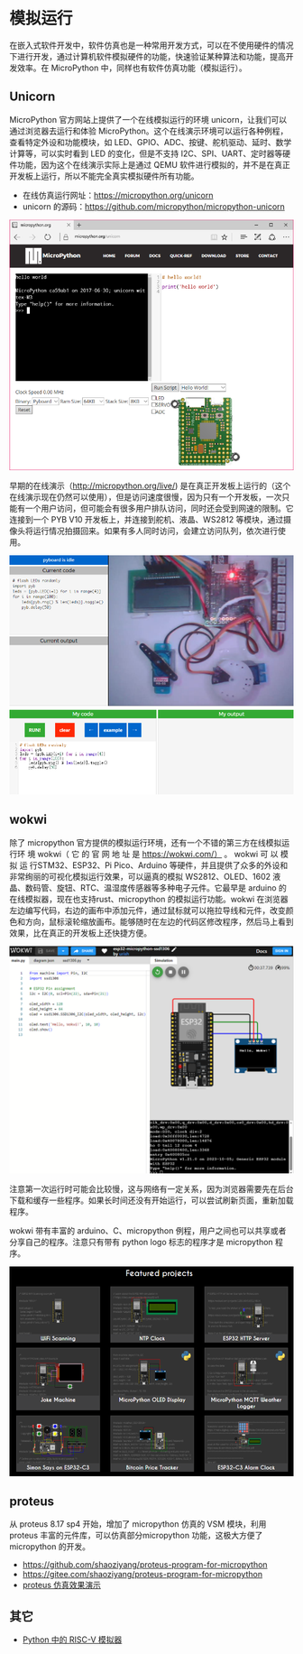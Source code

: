 # 模拟运行

在嵌入式软件开发中，软件仿真也是一种常用开发方式，可以在不使用硬件的情况下进行开发，通过计算机软件模拟硬件的功能，快速验证某种算法和功能，提高开发效率。在 MicroPython 中，同样也有软件仿真功能（模拟运行）。

## Unicorn

MicroPython 官方网站上提供了一个在线模拟运行的环境 unicorn，让我们可以通过浏览器去运行和体验 MicroPython。这个在线演示环境可以运行各种例程，查看特定外设和功能模块，如 LED、GPIO、ADC、按键、舵机驱动、延时、数学计算等，可以实时看到 LED 的变化，但是不支持 I2C、SPI、UART、定时器等硬件功能，因为这个在线演示实际上是通过 QEMU 软件进行模拟的，并不是在真正开发板上运行，所以不能完全真实模拟硬件所有功能。

* 在线仿真运行网址：https://micropython.org/unicorn
* unicorn 的源码：https://github.com/micropython/micropython-unicorn

![](图1.png)

早期的在线演示（http://micropython.org/live/) 是在真正开发板上运行的（这个在线演示现在仍然可以使用），但是访问速度很慢，因为只有一个开发板，一次只能有一个用户访问，但可能会有很多用户排队访问，同时还会受到网速的限制。它连接到一个 PYB V10 开发板上，并连接到舵机、液晶、WS2812 等模块，通过摄像头将运行情况拍摄回来。如果有多人同时访问，会建立访问队列，依次进行使用。

![早期在线演示](图2.png)

## wokwi

除了 micropython 官方提供的模拟运行环境，还有一个不错的第三方在线模拟运行环 境 wokwi（ 它 的 官 网 地 址 是 https://wokwi.com/） 。 wokwi 可 以 模 拟 运 行STM32、ESP32、Pi Pico、Arduino 等硬件，并且提供了众多的外设和非常绚丽的可视化模拟运行效果，可以逼真的模拟 WS2812、OLED、1602 液晶、数码管、旋钮、RTC、温湿度传感器等多种电子元件。它最早是 arduino 的在线模拟器，现在也支持rust、micropython 的模拟运行功能。wokwi 在浏览器左边编写代码，右边的画布中添加元件，通过鼠标就可以拖拉导线和元件，改变颜色和方向，鼠标滚轮缩放画布。能够随时在左边的代码区修改程序，然后马上看到效果，比在真正的开发板上还快捷方便。

![wowki](图3.png)

注意第一次运行时可能会比较慢，这与网络有一定关系，因为浏览器需要先在后台下载和缓存一些程序。如果长时间还没有开始运行，可以尝试刷新页面，重新加载程序。

wokwi 带有丰富的 arduino、C、micropython 例程，用户之间也可以共享或者分享自己的程序。注意只有带有 python logo 标志的程序才是 micropython 程序。

![wowki 的特色程序](图4.png)

## proteus

从 proteus 8.17 sp4  开始，增加了 micropython 仿真的 VSM 模块，利用 proteus 丰富的元件库，可以仿真部分micropython 功能，这极大方便了 micropython 的开发。

* https://github.com/shaoziyang/proteus-program-for-micropython
* https://gitee.com/shaoziyang/proteus-program-for-micropython
* [proteus 仿真效果演示](proteus/readme.md)

## 其它

- [Python 中的 RISC-V 模拟器](riscv-python/readme.md)